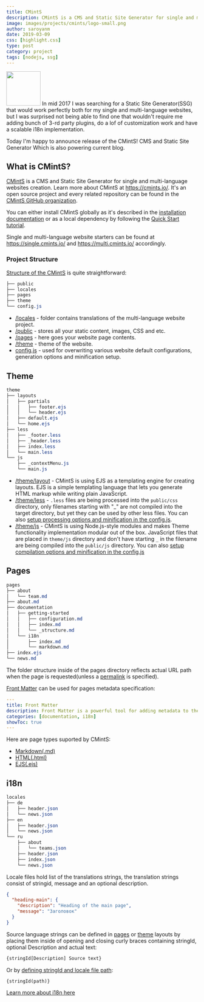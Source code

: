 ```yaml
---
title: CMintS
description: CMintS is a CMS and Static Site Generator for single and multi-language websites creation. Comprehensive i18n implementation, create themes using EJS, LESS and Modular JS, write content using Markdown and get TMS integration out of the box.
image: images/projects/cmints/logo-small.png
author: saroyanm
date: 2019-03-09
css: [highlight.css]
type: post
category: project
tags: [nodejs, ssg]
---
```


<img src="/images/projects/cmints/logo-small.png" class="right" width="90"> In
mid 2017 I was searching for a Static Site Generator(SSG) that would work
perfectly both for my single and multi-language websites, but I was surprised
not being able to find one that wouldn't require me adding bunch of 3-rd party
plugins, do a lof of customization work and have a scalable i18n implementation.

Today I'm happy to announce release of the CMintS! CMS and Static Site Generator
Which is also powering current blog.

## What is CMintS?

<a href="https://cmints.io/" target="_blank">CMintS</a> 
is a CMS and Static Site Generator for single and multi-language websites
creation. Learn more about CMintS at <a href="https://cmints.io/" target="_blank">https://cmints.io/</a>.
It's an open source project and every related repository can be found in the
<a href="https://github.com/cmints" target="_blank">CMintS GitHub organization</a>.

You can either install CMintS globally as it's described in the [installation
documentation](https://cmints.io/documentation) or as a local dependency by
following the <a href="https://cmints.io/en/quick-start" target="_blank">Quick Start tutorial</a>.

Single and multi-language website starters can be found at
<a href="https://single.cmints.io/" target="_blank">https://single.cmints.io/</a> and
<a href="https://multi.cmints.io/" target="_blank">https://multi.cmints.io/</a> accordingly.

### Project Structure

<a href="https://cmints.io/en/documentation/getting-started/structure" target="_blank">Structure of the CMintS</a> is quite straightforward:

```css
├── public
├── locales
├── pages
├── theme
└── config.js
```

- <a href="https://cmints.io/en/documentation/i18n/" target="_blank">/locales</a> -
  folder contains translations of the multi-language website project.
- <a href="https://cmints.io/en/documentation/getting-started/structure#public" target="_blank">/public</a> -
  stores all your static content, images, CSS and etc.
- <a href="https://cmints.io/en/documentation/pages/" target="_blank">/pages</a> -
  here goes your website page contents.
- <a href="https://cmints.io/en/documentation/themes" target="_blank">/theme</a> -
  theme of the website.
- <a href="https://cmints.io/en/documentation/getting-started/configuration" target="_blank">config.js</a> -
  used for overwriting various website default configurations, generation options and minification setup.

## Theme
```css
theme
├── layouts
│   ├── partials
│   │   ├── footer.ejs
│   │   └── header.ejs  
│   ├── default.ejs
│   └── home.ejs
├── less
│   ├── _footer.less
│   ├── _header.less
│   ├── index.less
│   └── main.less
└── js
    ├── _contextMenu.js
    └── main.js
```

- <a href="https://cmints.io/documentation/themes/ejs) (**EJS**" target="_blank">/theme/layout</a> -
  CMintS is using EJS as a templating engine for creating layouts. EJS is a
  simple templating language that lets you generate HTML markup while writing
  plain JavaScript.
- <a href="https://cmints.io/documentation/themes/less) (**LESS**" target="_blank">/theme/less</a> - 
  `.less` files are being processed into the `public/css` directory, only
  filenames starting with "_" are not compiled into the target directory, but
  yet they can be used by other less files. You can also
  <a href="https://cmints.io/documentation/getting-started/configuration#lessoptions" target="_blank">
  setup processing options and minification in the config.js</a>.
- <a href="https://cmints.io/documentation/themes/js-modules) (**Browserify**" target="_blank">/theme/js</a> -
  CMintS is using Node.js-style modules and makes Theme functionality
  implementation modular out of the box. JavaScript files that are placed in
  `theme/js` directory and don't have starting `_` in the filename are being
  compiled into the `public/js` directory. You can also
  <a href="https://cmints.io/documentation/getting-started/configuration#jsmoduleoptions" target="_blank">
  setup compilation options  and minification in the config.js
  </a>

## Pages

```css
pages
├── about
│   └── team.md
├── about.md
├── documentation
│   ├── getting-started
│   │   ├── configuration.md
│   │   ├── index.md
│   │   └── _structure.md
│   └── i18n
│       ├── index.md
│       └── markdown.md
├── index.ejs
└── news.md
```

The folder structure inside of the pages directory reflects actual URL path when
the page is requested(unless a
<a href="https://cmints.io/documentation/pages/frontmatter#permalinks" target="_blank">permalink</a> is
specified).

[Front Matter](https://cmints.io/documentation/pages/frontmatter) can be used
for pages metadata specification:

```yaml
---
title: Front Matter
description: Front Matter is a powerful tool for adding metadata to the pages
categories: [documentation, i18n]
showToc: true
---
```

Here are page types suported by CMintS:

- <a href="https://cmints.io/documentation/pages#markdown" target="_blank">Markdown(.md)</a>
- <a href="https://cmints.io/documentation/pages#html" target="_blank">HTML(.html)</a>
- <a href="https://cmints.io/documentation/pages#ejs" target="_blank">EJS(.ejs)</a>

## i18n

```css
locales
├── de
│   ├── header.json
│   └── news.json
├── en
│   ├── header.json
│   └── news.json
└── ru
    ├── about
    │   └── teams.json
    ├── header.json
    ├── index.json
    └── news.json
```

Locale files hold list of the translations strings, the translation strings
consist of stringid, message and an optional description.

```json
{
  "heading-main": {
    "description": "Heading of the main page",
    "message": "Заголовок"
  }
}
```

Source language strings can be defined in
<a href="https://cmints.io/en/documentation/i18n/pages" target="_blank">pages</a>
or
<a href="https://cmints.io/en/documentation/i18n/theme" target="_blank">theme</a>
layouts by placing them inside of opening and closing curly braces containing
stringId, optional Description and actual text:

```js
{stringId[Description] Source text}
```

Or by <a href="https://cmints.io/documentation/i18n/#defining-path" target="_blank">
defining stringId and locale file path</a>:

```
{stringId(path)}
```

<a href="https://cmints.io/documentation/i18n/" target="_blank">Learn more about i18n here</a>
